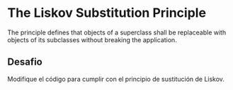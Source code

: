 # The Liskov Substitution Principle

The principle defines that objects of a superclass shall be replaceable with objects of its subclasses without breaking the application.

## Desafio
Modifique el código para cumplir con el principio de sustitución de Liskov.
